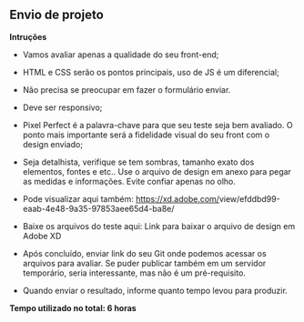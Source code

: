 ## Envio de projeto

**Intruções** 

* Vamos avaliar apenas a qualidade do seu front-end;

* HTML e  CSS serão os pontos principais, uso de JS é um diferencial;

* Não precisa se preocupar em fazer o formulário enviar.

* Deve ser responsivo;

* Pixel Perfect é a palavra-chave para que seu teste seja bem avaliado. O ponto mais importante será a fidelidade visual do seu front com o design enviado;

* Seja detalhista, verifique se tem sombras, tamanho exato dos elementos, fontes e etc.. Use o arquivo de design em anexo para pegar as medidas e informações. Evite confiar apenas no olho.

* Pode visualizar aqui também: https://xd.adobe.com/<wbr />view/efddbd99-eaab-4e48-9a35-<wbr />97853aee65d4-ba8e/
 
* Baixe os arquivos do teste aqui: Link para baixar o arquivo de design em Adobe XD 

* Após concluído, enviar link do seu Git onde podemos acessar os arquivos para avaliar. Se puder publicar também em um servidor temporário, seria interessante, mas não é um pré-requisito. 

* Quando enviar o resultado, informe quanto tempo levou para produzir.

**Tempo utilizado no total: 6 horas**
